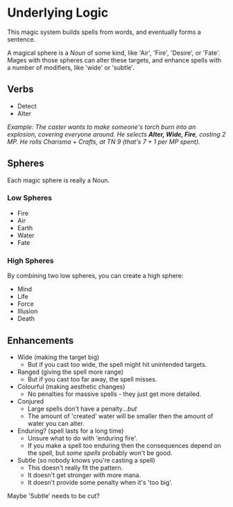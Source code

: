 # Underlying Logic

This magic system builds spells from words, and eventually forms a sentence.

A magical sphere is a *Noun* of some kind, like 'Air', 'Fire', 'Desire', or 'Fate'.
Mages with those spheres can alter these targets, and enhance spells with a number of modifiers, like 'wide' or 'subtle'.

## Verbs

- Detect
- Alter

*Example: The caster wants to make someone's torch burn into an explosion, covering everyone around. He selects **Alter, Wide, Fire**, costing 2 MP. He rolls Charisma + Crafts, at TN 9 (that's 7 + 1 per MP spent).*

## Spheres

Each magic sphere is really a Noun.

### Low Spheres

- Fire
- Air
- Earth
- Water
- Fate

### High Spheres

By combining two low spheres, you can create a high sphere:

- Mind
- Life
- Force
- Illusion
- Death

## Enhancements

- Wide (making the target big)
    * But if you cast too wide, the spell might hit unintended targets.
- Ranged (giving the spell more range)
    * But if you cast too far away, the spell misses.
- Colourful (making aesthetic changes)
    * No penalties for massive spells - they just get more detailed.
- Conjured
    * Large spells don't have a penalty...*but*
    * The amount of 'created' water will be smaller then the amount of water you can alter.
- Enduring? (spell lasts for a long time)
    * Unsure what to do with 'enduring fire'.
    * If you make a spell too enduring then the consequences depend on the spell, but *some spells* probably won't be good.
- Subtle (so nobody knows you're casting a spell)
    * This doesn't really fit the pattern.
    * It doesn't get stronger with more mana.
    * It doesn't provide some penalty when it's 'too big'.

Maybe 'Subtle' needs to be cut?
